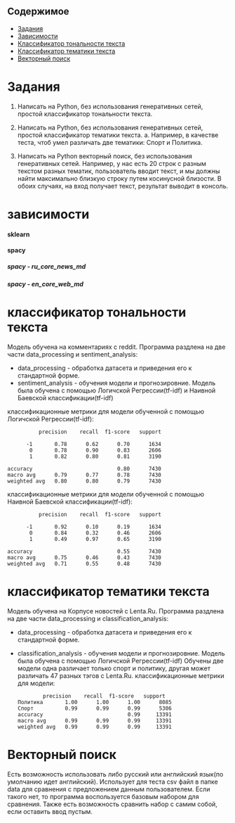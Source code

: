 ## Содержимое
* [Задания](#task)
* [Зависимости](#dependencies)
* [Классификатор тональности текста](#sentiment)
* [Классификатор тематики текста](#classification)
* [Векторный поиск](#cos)

# <a name="task"> </a> Задания
1. Написать на Python, без использования генеративных сетей, простой классификатор тональности текста.

2. Написать на Python, без использования генеративных сетей, простой классификатор тематики текста.
a. Например, в качестве теста, чтоб умел различать две тематики: Спорт и Политика.

3. Написать на Python векторный поиск, без использования генеративных сетей. Например, у нас есть 20 строк с разным текстом разных тематик, пользователь вводит текст, и мы должны найти максимально близкую строку путем косинусной близости.
В обоих случаях, на вход получает текст, результат выводит в консоль.

# <a name="dependencies"></a> зависимости 
#### sklearn
#### spacy
##### spacy - ru_core_news_md
##### spacy - en_core_web_md

# <a name="sentiment"></a> классификатор тональности текста
Модель обучена на комментариях с reddit. Программа раздлена на две части data_processing и sentiment_analysis:
* data_processing - обработка датасета и приведения его к стандартной форме.
* sentiment_analysis - обучения модели и прогнозировние. Модель была обучена с помощью Логичской Регрессии(tf-idf) и Наивной Баевской классификации(tf-idf)

классификационные метрики для модели обученной с помощью Логичской Регрессии(tf-idf):

              precision    recall  f1-score   support

          -1       0.78      0.62      0.70      1634
           0       0.78      0.90      0.83      2606
           1       0.82      0.80      0.81      3190

    accuracy                           0.80      7430
    macro avg      0.79      0.77      0.78      7430
    weighted avg   0.80      0.80      0.79      7430

классификационные метрики для модели обученной с помощью Наивной Баевской классификации(tf-idf):

              precision    recall  f1-score   support

          -1       0.92      0.10      0.19      1634
           0       0.84      0.32      0.46      2606
           1       0.49      0.97      0.65      3190

    accuracy                           0.55      7430
    macro avg      0.75      0.46      0.43      7430
    weighted avg   0.71      0.55      0.48      7430

# <a name="classification"></a> классификатор тематики текста
Модель обучена на Корпусе новостей с Lenta.Ru. Программа раздлена на две части data_processing и classification_analysis:
* data_processing - обработка датасета и приведения его к стандартной форме.
* classification_analysis - обучения модели и прогнозировние. Модель была обучена с помощью Логичской Регрессии(tf-idf)
Обучены две модели одна различает только спорт и политику, другая может различать 47 разных тэгов с Lenta.Ru.
классификационные метрики для модели:

              precision    recall  f1-score   support
      Политика       1.00      1.00      1.00      8085
      Спорт          0.99      0.99      0.99      5306
      accuracy                           0.99     13391
      macro avg      0.99      0.99      0.99     13391
      weighted avg   0.99      0.99      0.99     13391

# <a name="cos"></a> Векторный поиск
Есть возможность использовать либо русский или английский язык(по умолчанию идет английский). Использует для теста csv файл в папке data для сравнения с предложением данным пользователем. Если такого нет, то программа воспользуется базовым набором для сравнения. Также есть возможность сравнить набор с самим собой, если оставить ввод пустым. 

